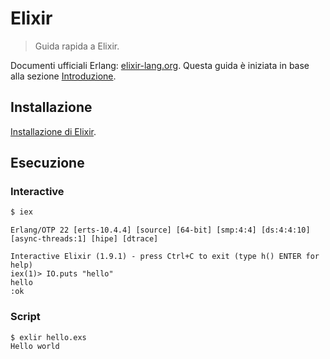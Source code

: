 # Elixir
> Guida rapida a Elixir.

Documenti ufficiali Erlang: [elixir-lang.org](https://elixir-lang.org). 
Questa guida è iniziata in base alla sezione [Introduzione](https://elixir-lang.org/getting-started/introduction.html).

## Installazione

[Installazione di Elixir](https://elixir-lang.org/install.html#distributions).

## Esecuzione

### Interactive

```bash
$ iex
```
```
Erlang/OTP 22 [erts-10.4.4] [source] [64-bit] [smp:4:4] [ds:4:4:10] [async-threads:1] [hipe] [dtrace]

Interactive Elixir (1.9.1) - press Ctrl+C to exit (type h() ENTER for help)
iex(1)> IO.puts "hello"
hello
:ok
```

### Script

```bash
$ exlir hello.exs
Hello world
```
